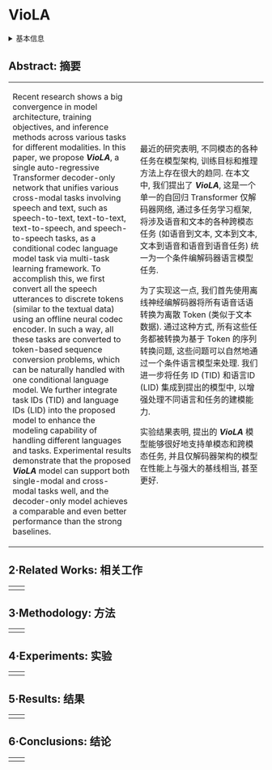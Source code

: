 # VioLA

<details>
<summary>基本信息</summary>

- 标题: "VioLA: Unified Codec Language Models for Speech Recognition, Synthesis, and Translation"
- 作者:
  - 01 Tianrui Wang,
  - 02 Long Zhou,
  - 03 Ziqiang Zhang,
  - 04 Yu Wu,
  - 05 Shujie Liu,
  - 06 Yashesh Gaur,
  - 07 Zhuo Chen,
  - 08 Jinyu Li,
  - 09 Furu Wei
- 链接:
  - [ArXiv](https://arxiv.org/abs/2305.16107)
  - [Publication]
  - [Github]
  - [Demo]
- 文件:
  - [ArXiv](../_PDF/2305.16107v1__VioLA__Unified_Codec_Language_Models_for_Speech_Recognition_Synthesis_and_Translation.pdf)
  - [Publication] #TODO

</details>

## Abstract: 摘要

<table><tr><td width="50%">

Recent research shows a big convergence in model architecture, training objectives, and inference methods across various tasks for different modalities.
In this paper, we propose ***VioLA***, a single auto-regressive Transformer decoder-only network that unifies various cross-modal tasks involving speech and text, such as speech-to-text, text-to-text, text-to-speech, and speech-to-speech tasks, as a conditional codec language model task via multi-task learning framework.
To accomplish this, we first convert all the speech utterances to discrete tokens (similar to the textual data) using an offline neural codec encoder.
In such a way, all these tasks are converted to token-based sequence conversion problems, which can be naturally handled with one conditional language model.
We further integrate task IDs (TID) and language IDs (LID) into the proposed model to enhance the modeling capability of handling different languages and tasks.
Experimental results demonstrate that the proposed ***VioLA*** model can support both single-modal and cross-modal tasks well, and the decoder-only model achieves a comparable and even better performance than the strong baselines.

</td><td>

最近的研究表明, 不同模态的各种任务在模型架构, 训练目标和推理方法上存在很大的趋同.
在本文中, 我们提出了 ***VioLA***, 这是一个单一的自回归 Transformer 仅解码器网络, 通过多任务学习框架, 将涉及语音和文本的各种跨模态任务 (如语音到文本, 文本到文本, 文本到语音和语音到语音任务) 统一为一个条件编解码器语言模型任务.

为了实现这一点, 我们首先使用离线神经编解码器将所有语音话语转换为离散 Token (类似于文本数据).
通过这种方式, 所有这些任务都被转换为基于 Token 的序列转换问题, 这些问题可以自然地通过一个条件语言模型来处理.
我们进一步将任务 ID (TID) 和语言ID (LID) 集成到提出的模型中, 以增强处理不同语言和任务的建模能力.

实验结果表明, 提出的 ***VioLA*** 模型能够很好地支持单模态和跨模态任务, 并且仅解码器架构的模型在性能上与强大的基线相当, 甚至更好.

</td></tr></table>

## 2·Related Works: 相关工作

<table><tr><td width="50%">

</td></tr></table>

## 3·Methodology: 方法

<table><tr><td width="50%">

</td></tr></table>

## 4·Experiments: 实验

<table><tr><td width="50%">

</td></tr></table>

## 5·Results: 结果

<table><tr><td width="50%">

</td></tr></table>

## 6·Conclusions: 结论

<table><tr><td width="50%">

</td></tr></table>
